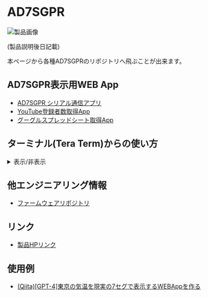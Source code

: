 # AD7SGPR

![製品画像]()

(製品説明後日記載)

本ページから各種AD7SGPRのリポジトリへ飛ぶことが出来ます。

## AD7SGPR表示用WEB App
- [AD7SGPR シリアル通信アプリ](https://bit-trade-one.github.io/AD7SGPR-SCWA/)
- [YouTube登録者数取得App](https://bit-trade-one.github.io/AD7SGPR-youtubeCh/index.html)
- [グーグルスプレッドシート取得App]()

## ターミナル(Tera Term)からの使い方
<details><summary>表示/非表示</summary>
  
1.Tera Termを起動しシリアルを選択。AD7SGPRのCOMポートを選択する  
<img src="https://github.com/bit-trade-one/AD7SGPR/assets/85532743/b760cfb6-544b-4b86-be4c-7758c659f6cc" alt="image">


2.設定・端末を開く  
<img src="https://github.com/bit-trade-one/AD7SGPR/assets/85532743/a551f05a-4301-4e6d-90f4-fc66b02af9e3" alt="image"alt="image">


3.改行コードの送信側をCR+LFにしてOKを押す  
<img src="https://github.com/bit-trade-one/AD7SGPR/assets/85532743/9c5f0a20-c1e1-4f87-a9f4-58be450e1e43" alt="image">


4.AD7SGPRに送る文字を入力していく(エンターを押して応答があるまで何も表示されません。)
<img src="https://github.com/bit-trade-one/AD7SGPR/assets/85532743/b761aa82-17e3-4611-96d4-4d8562b9a1c8" alt="image">


</details>

## 他エンジニアリング情報
- [ファームウェアリポジトリ](https://github.com/bit-trade-one/AD7SGPR-FW)
  
## リンク
- [製品HPリンク](http://bit-trade-one.co.jp/) 

## 使用例
- [(Qiita)[GPT-4]東京の気温を現実の7セグで表示するWEBAppを作る](https://qiita.com/T-Oda-BTO/private/9eaa449083883b6a4b0d)

